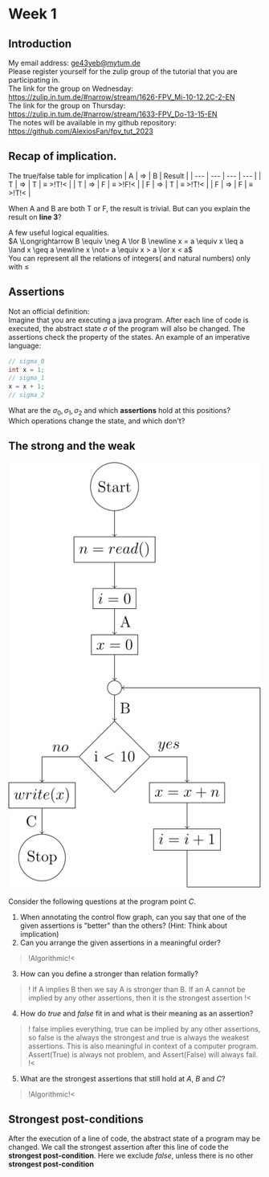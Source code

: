 # Week 1

## Introduction
My email address: ge43yeb@mytum.de </br>
Please register yourself for the zulip group of the tutorial that you are participating in.</br>
The link for the group on Wednesday: https://zulip.in.tum.de/#narrow/stream/1626-FPV_Mi-10-12.2C-2-EN </br>
The link for the group on Thursday: https://zulip.in.tum.de/#narrow/stream/1633-FPV_Do-13-15-EN </br>
The notes will be available in my github repository: https://github.com/AlexiosFan/fpv_tut_2023

## Recap of implication.
The true/false table for implication
| A | $\Longrightarrow$ | B | Result |
| --- | --- | --- | --- |
| T | $\Longrightarrow$ | T | $\equiv$ >!T!< |
| T | $\Longrightarrow$ | F | $\equiv$ >!F!< |
| F | $\Longrightarrow$ | T | $\equiv$ >!T!< |
| F | $\Longrightarrow$ | F | $\equiv$ >!T!< |

When A and B are both T or F, the result is trivial. But can you explain the result on **line 3**?

A few useful logical equalities. </br>
$A \Longrightarrow B \equiv \neg A \lor B \newline x = a \equiv x \leq a \land x \geq a \newline x \not= a \equiv x > a \lor x < a$ </br>
You can represent all the relations of integers( and natural numbers) only with $\leq$

## Assertions
Not an official definition: </br>
Imagine that you are executing a java program. After each line of code is executed, the abstract state $\sigma$ of the program will also be changed. The assertions check the property of the states.
An example of an imperative language:
```java
// sigma_0
int x = 1;
// sigma_1
x = x + 1;
// sigma_2
```
What are the $\sigma_0, \sigma_1, \sigma_2$ and which **assertions** hold at this positions? </br>
Which operations change the state, and which don't?



## The strong and the weak
![graph](w1_image1.svg)

Consider the following questions at the program point $C$. </br>
1. When annotating the control flow graph, can you say that one of the given assertions is "better" than the others?
(Hint: Think about implication)
2. Can you arrange the given assertions in a meaningful order?
>!Algorithmic!<
3. How can you define a stronger than relation formally? </br>
>! If A implies B then we say A is stronger than B. If an A cannot be implied by any other assertions, then it is the strongest assertion !<
4. How do $true$ and $false$ fit in and what is their meaning as an assertion? </br>
>! false implies everything, true can be implied by any other assertions, so false is the always the strongest and true is always the weakest assertions. This is also meaningful in context of a computer program. Assert(True) is always not problem, and Assert(False) will always fail. !<
5. What are the strongest assertions that still hold at $A$, $B$ and $C$?
>!Algorithmic!<

## Strongest post-conditions
After the execution of a line of code, the abstract state of a program may be changed. We call the strongest assertion after this line of code the **strongest post-condition**. Here we exclude $false$, unless there is no other **strongest post-condition**